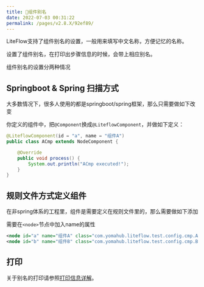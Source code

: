 ```yaml
---
title: 🍑组件别名
date: 2022-07-03 00:31:22
permalink: /pages/v2.8.X/92ef89/
---
```


LiteFlow支持了组件别名的设置，一般用来填写中文名称，方便记忆的名称。

设置了组件别名，在打印出步骤信息的时候，会带上相应别名。

组件别名的设置分两种情况

## Springboot & Spring 扫描方式

大多数情况下，很多人使用的都是springboot/spring框架，那么只需要做如下改变

你定义的组件中，把`@Component`换成`@LiteflowComponent`，并做如下定义：

```java
@LiteflowComponent(id = "a", name = "组件A")
public class ACmp extends NodeComponent {

	@Override
	public void process() {
		System.out.println("ACmp executed!");
	}
}
```

## 规则文件方式定义组件

在非spring体系的工程里，组件是需要定义在规则文件里的，那么需要做如下添加

需要在`<node>`节点中加入name的属性

```xml
<node id="a" name="组件A" class="com.yomahub.liteflow.test.config.cmp.ACmp"/>
<node id="b" name="组件B" class="com.yomahub.liteflow.test.config.cmp.BCmp"/>
```

## 打印

关于别名的打印请参照[打印信息详解](/pages/v2.8.X/4d614c/)。